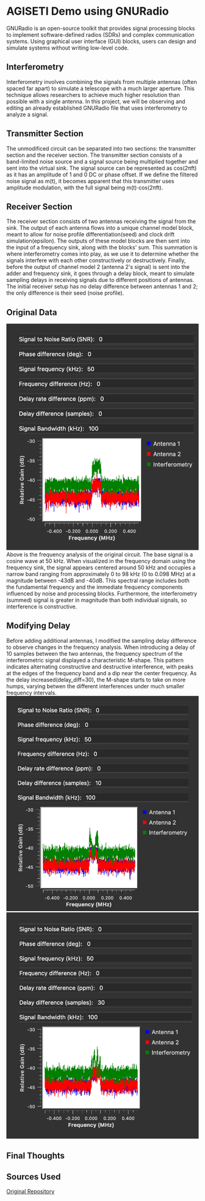 # AGISETI Demo using GNURadio

GNURadio is an open-source toolkit that provides signal processing blocks to implement software-defined radios (SDRs) and complex communication systems. Using graphical user interface (GUI) blocks, users can design and simulate systems without writing low-level code.

## Interferometry
Interferometry involves combining the signals from multiple antennas (often spaced far apart) to simulate a telescope with a much larger aperture. This technique allows researchers to achieve much higher resolution than possible with a single antenna. In this project, we will be observing and editing an already established GNURadio file that uses interferometry to analyze a signal.

## Transmitter Section
The unmodificed circuit can be separated into two sections: the transmitter section and the receiver section. The transmitter section consists of a band-limited noise source and a signal source being multiplied together and sent into the virtual sink. The signal source can be represented as cos(2πft) as it has an amplitude of 1 and 0 DC or phase offset. If we define the filtered noise signal as m(t), it becomes apparent that this transmitter uses amplitude modulation, with the full signal being m(t)⋅cos(2πft). 

## Receiver Section
The receiver section consists of two antennas receiving the signal from the sink. The output of each antenna flows into a unique channel model block, meant to allow for noise profile differentiation(seed) and clock drift simulation(epsilon). The outputs of these model blocks are then sent into the input of a frequency sink, along with the blocks' sum. This summation is where interferometry comes into play, as we use it to determine whether the signals interfere with each other constructively or destructively. Finally, before the output of channel model 2 (antenna 2's signal) is sent into the adder and frequency sink, it goes through a delay block, meant to simulate sampling delays in receiving signals due to different positions of antennas. The initial receiver setup has no delay difference between antennas 1 and 2; the only difference is their seed (noise profile).

## Original Data
![Original Specrum](https://github.com/ethanduhdurr/ECSE-351-GNURadio-Project/blob/main/Original%20Frequency%20Analysis.png)
Above is the frequency analysis of the original circuit. The base signal is a cosine wave at 50 kHz. When visualized in the frequency domain using the frequency sink, the signal appears centered around 50 kHz and occupies a narrow band ranging from approximately 0 to 98 kHz (0 to 0.098 MHz) at a magnitude between -43dB and -40dB. This spectral range includes both the fundamental frequency and the immediate frequency components influenced by noise and processing blocks. Furthermore, the interferometry (summed) signal is greater in magnitude than both individual signals, so interference is constructive.

## Modifying Delay
Before adding additional antennas, I modified the sampling delay difference to observe changes in the frequency analysis. When introducing a delay of 10 samples between the two antennas, the frequency spectrum of the interferometric signal displayed a characteristic M-shape. This pattern indicates alternating constructive and destructive interference, with peaks at the edges of the frequency band and a dip near the center frequency. As the delay increased(delay_diff=30), the M-shape starts to take on more humps, varying betwen the different interferences under much smaller frequency intervals.
![10 Sample Delay](https://github.com/ethanduhdurr/ECSE-351-GNURadio-Project/blob/main/10%20Sample%20Delay%20Frequency%20Analysis.png)
![10 Sample Delay](https://github.com/ethanduhdurr/ECSE-351-GNURadio-Project/blob/main/30%20Sample%20Delay%20Frequency%20Analysis.png)

## Final Thoughts

## Sources Used

[Original Repository](https://github.com/Jtearwicker/AGISETI/tree/main/Week4_Radio_Astronomy_II/grc_files)

